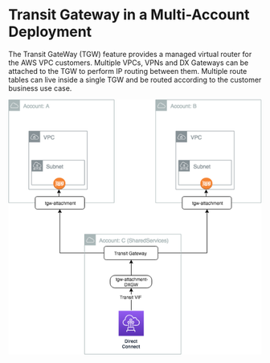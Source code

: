 # Transit Gateway in a Multi-Account Deployment

The Transit GateWay (TGW) feature provides a managed virtual router for the AWS VPC customers. Multiple VPCs, VPNs and DX Gateways can be attached to the TGW to perform IP routing between them. Multiple route tables can live inside a single TGW and be routed according to the customer business use case.


![tgw-dxgw](./TransitGW-DXGW.png)

